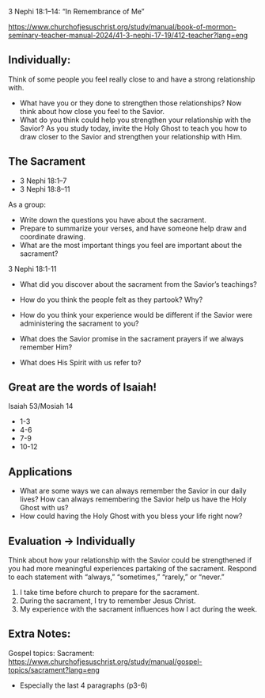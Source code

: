 3 Nephi 18:1–14: “In Remembrance of Me”

https://www.churchofjesuschrist.org/study/manual/book-of-mormon-seminary-teacher-manual-2024/41-3-nephi-17-19/412-teacher?lang=eng


## Individually: 

Think of some people you feel really close to and have a strong relationship with.
- What have you or they done to strengthen those relationships?
Now think about how close you feel to the Savior.
- What do you think could help you strengthen your relationship with the Savior?
As you study today, invite the Holy Ghost to teach you how to draw closer to the Savior and strengthen your relationship with Him.


## The Sacrament 

- 3 Nephi 18:1–7
- 3 Nephi 18:8–11

As a group: 
- Write down the questions you have about the sacrament. 
- Prepare to summarize your verses, and have someone help draw and coordinate drawing.
- What are the most important things you feel are important about the sacrament? 

3 Nephi 18:1-11

- What did you discover about the sacrament from the Savior’s teachings?

- How do you think the people felt as they partook? Why? 

- How do you think your experience would be different if the Savior were administering the sacrament to you?

- What does the Savior promise in the sacrament prayers if we always remember Him?

- What does His Spirit with us refer to? 

## Great are the words of Isaiah!

Isaiah 53/Mosiah 14
- 1-3
- 4-6
- 7-9
- 10-12


## Applications
- What are some ways we can always remember the Savior in our daily lives? How can always remembering the Savior help us have the Holy Ghost with us?
- How could having the Holy Ghost with you bless your life right now?

## Evaluation -> Individually
Think about how your relationship with the Savior could be strengthened if you had more meaningful experiences partaking of the sacrament. Respond to each statement with “always,” “sometimes,” “rarely,” or “never.”
1. I take time before church to prepare for the sacrament.
2. During the sacrament, I try to remember Jesus Christ.
3. My experience with the sacrament influences how I act during the week.


## Extra Notes: 

Gospel topics: Sacrament: https://www.churchofjesuschrist.org/study/manual/gospel-topics/sacrament?lang=eng
- Especially the last 4 paragraphs (p3-6)

